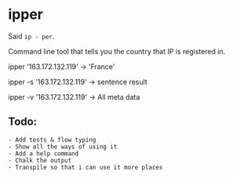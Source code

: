 
# ipper

Said `ip - per`.

Command line tool that tells you the country that IP is registered in.

ipper '163.172.132.119' -> 'France'

ipper -s '163.172.132.119' -> sentence result

ipper -v '163.172.132.119' -> All meta data

## Todo:

    - Add tests & flow typing
    - Show all the ways of using it
    - Add a help command
    - Chalk the output
    - Transpile so that i can use it more places